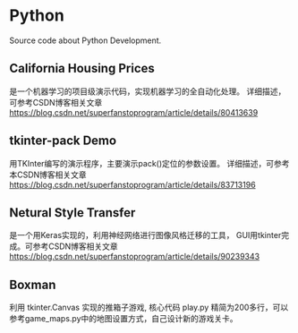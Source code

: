 # Python
Source code about Python Development. 


## California Housing Prices
是一个机器学习的项目级演示代码，实现机器学习的全自动化处理。 详细描述，可参考CSDN博客相关文章
https://blog.csdn.net/superfanstoprogram/article/details/80413639

## tkinter-pack Demo
用TKInter编写的演示程序，主要演示pack()定位的参数设置。 详细描述，可参考本CSDN博客相关文章
https://blog.csdn.net/superfanstoprogram/article/details/83713196

## Netural Style Transfer
是一个用Keras实现的，利用神经网络进行图像风格迁移的工具， GUI用tkinter完成。可参考CSDN博客相关文章
https://blog.csdn.net/superfanstoprogram/article/details/90239343

## Boxman
利用 tkinter.Canvas 实现的推箱子游戏, 核心代码 play.py 精简为200多行，可以参考game_maps.py中的地图设置方式，自己设计新的游戏关卡。
